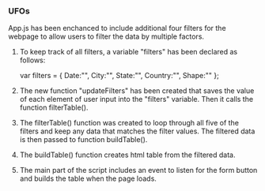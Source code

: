 ### UFOs

App.js has been enchanced to include additional four filters for the webpage to allow users to filter the data by multiple factors.

1. To keep track of all filters, a variable "filters" has been declared as follows:

    var filters = {
        Date:"",
        City:"",
        State:"",
        Country:"",
        Shape:""
    };

2. The new function "updateFilters" has been created that saves the value of each element of user input into the "filters" variable. 
Then it calls the function filterTable().

3. The filterTable() function was created to loop through all five of the filters and keep any data that matches the filter values. The filtered data is then passed to function buildTable().

4. The buildTable() function creates html table from the filtered data.

5. The main part of the script includes an event to listen for the form button and builds the table when the page loads.
